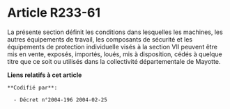 # Article R233-61

La présente section définit les conditions dans lesquelles les machines, les autres équipements de travail, les composants de
sécurité et les équipements de protection individuelle visés à la section VII peuvent être mis en vente, exposés, importés,
loués, mis à disposition, cédés à quelque titre que ce soit ou utilisés dans la collectivité départementale de Mayotte.

**Liens relatifs à cet article**

	**Codifié par**:

	  - Décret n°2004-196 2004-02-25
